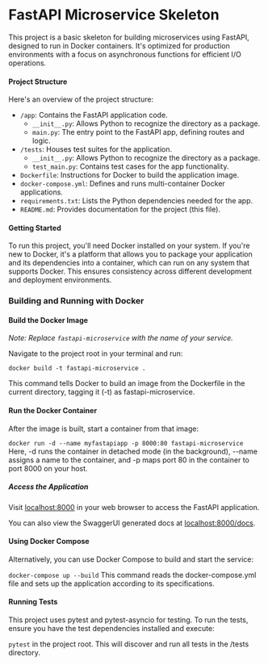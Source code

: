 # FastAPI Microservice Skeleton

This project is a basic skeleton for building microservices using FastAPI, designed to run in Docker containers. It's optimized for production environments with a focus on asynchronous functions for efficient I/O operations.

#### Project Structure

Here's an overview of the project structure:

- `/app`: Contains the FastAPI application code.
  - `__init__.py`: Allows Python to recognize the directory as a package.
  - `main.py`: The entry point to the FastAPI app, defining routes and logic.
- `/tests`: Houses test suites for the application.
  - `__init__.py`: Allows Python to recognize the directory as a package.
  - `test_main.py`: Contains test cases for the app functionality.
- `Dockerfile`: Instructions for Docker to build the application image.
- `docker-compose.yml`: Defines and runs multi-container Docker applications.
- `requirements.txt`: Lists the Python dependencies needed for the app.
- `README.md`: Provides documentation for the project (this file).

#### Getting Started

To run this project, you'll need Docker installed on your system. If you're new to Docker, it's a platform that allows you to package your application and its dependencies into a container, which can run on any system that supports Docker. This ensures consistency across different development and deployment environments.

### Building and Running with Docker

#### Build the Docker Image

_Note: Replace `fastapi-microservice` with the name of your service._

Navigate to the project root in your terminal and run:

`docker build -t fastapi-microservice .`

This command tells Docker to build an image from the Dockerfile in the current directory, tagging it (-t) as fastapi-microservice.

#### Run the Docker Container

After the image is built, start a container from that image:

`docker run -d --name myfastapiapp -p 8000:80 fastapi-microservice`
Here, -d runs the container in detached mode (in the background), --name assigns a name to the container, and -p maps port 80 in the container to port 8000 on your host.

##### Access the Application

Visit [localhost:8000](http://localhost:8000) in your web browser to access the FastAPI application.

You can also view the SwaggerUI generated docs at [localhost:8000/docs](http://localhost:8000/docs).

#### Using Docker Compose

Alternatively, you can use Docker Compose to build and start the service:

`docker-compose up --build`
This command reads the docker-compose.yml file and sets up the application according to its specifications.

#### Running Tests

This project uses pytest and pytest-asyncio for testing. To run the tests, ensure you have the test dependencies installed and execute:

`pytest` in the project root. This will discover and run all tests in the /tests directory.
